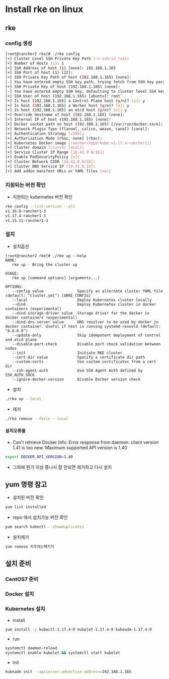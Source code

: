# Install rke on linux

## rke
### config 생성
```bash
[root@rancher2 rke]# ./rke config
[+] Cluster Level SSH Private Key Path [~/.ssh/id_rsa]:
[+] Number of Hosts [1]: 1
[+] SSH Address of host (1) [none]: 192.168.1.165
[+] SSH Port of host (1) [22]:
[+] SSH Private Key Path of host (192.168.1.165) [none]:
[-] You have entered empty SSH key path, trying fetch from SSH key parameter
[+] SSH Private Key of host (192.168.1.165) [none]:
[-] You have entered empty SSH key, defaulting to cluster level SSH key: ~/.ssh/id_rsa
[+] SSH User of host (192.168.1.165) [ubuntu]: root
[+] Is host (192.168.1.165) a Control Plane host (y/n)? [y]: y
[+] Is host (192.168.1.165) a Worker host (y/n)? [n]: y
[+] Is host (192.168.1.165) an etcd host (y/n)? [n]: y
[+] Override Hostname of host (192.168.1.165) [none]:
[+] Internal IP of host (192.168.1.165) [none]:
[+] Docker socket path on host (192.168.1.165) [/var/run/docker.sock]:
[+] Network Plugin Type (flannel, calico, weave, canal) [canal]:
[+] Authentication Strategy [x509]:
[+] Authorization Mode (rbac, none) [rbac]:
[+] Kubernetes Docker image [rancher/hyperkube:v1.17.4-rancher1]:
[+] Cluster domain [cluster.local]:
[+] Service Cluster IP Range [10.43.0.0/16]:
[+] Enable PodSecurityPolicy [n]:
[+] Cluster Network CIDR [10.42.0.0/16]:
[+] Cluster DNS Service IP [10.43.0.10]:
[+] Add addon manifest URLs or YAML files [no]:
```
### 지원되는 버전 확인
- 지원되는 kubernetes 버전 확인
```bash
rke config --list-version --all
v1.16.8-rancher1-3
v1.17.4-rancher1-3
v1.15.11-rancher1-3
```

### 설치
- 설치옵션
```base
[root@rancher2 rke]# ./rke up --help
NAME:
   rke up - Bring the cluster up

USAGE:
   rke up [command options] [arguments...]

OPTIONS:
   --config value               Specify an alternate cluster YAML file (default: "cluster.yml") [$RKE_CONFIG]
   --local                      Deploy Kubernetes cluster locally
   --dind                       Deploy Kubernetes cluster in docker containers (experimental)
   --dind-storage-driver value  Storage driver for the docker in docker containers (experimental)
   --dind-dns-server value      DNS resolver to be used by docker in docker container. Useful if host is running systemd-resovld (default: "8.8.8.8")
   --update-only                Skip idempotent deployment of control and etcd plane
   --disable-port-check         Disable port check validation between nodes
   --init                       Initiate RKE cluster
   --cert-dir value             Specify a certificate dir path
   --custom-certs               Use custom certificates from a cert dir
   --ssh-agent-auth             Use SSH Agent Auth defined by SSH_AUTH_SOCK
   --ignore-docker-version      Disable Docker version check
```
- 설치
```bash
./rke up --local
```
- 제거
```bash
./rke remove --force --local
```

#### 설치오류들
- Can't retrieve Docker Info: Error response from daemon: client version 1.41 is too new. Maximum supported API version is 1.40
```bash
export DOCKER_API_VERSION=1.40
```
- 그외에 뭔가 이상 쫑나서 잘 안되면 제거하고 다시 설치

## yum 명령 참고
- 설치된 버전 확인
```bash
yum list installed
```
- repo 에서 설치가능 버전 확인
```bash
yum search kubectl --showduplicates 
```
- 설치제거
```bash
yum remove 지우려는패키지
```

## 설치 준비
### CentOS7 준비
### Docker 설치
### Kubernetes 설치
- install
```bash
yum install -y kubectl-1.17.4-0 kubelet-1.17.4-0 kubeadm-1.17.4-0
```
- run
```bash
systemctl daemon-reload
systemctl enable kubelet && systemctl start kubelet
```
- init
```bash
kubeadm init --apiserver-advertise-address=192.168.1.165
```
